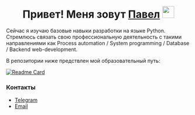 <h1 align="center">Привет! Меня зовут <a href="https://github.com/PavelMayorov/" target="_blank">Павел</a> 
<img src="https://github.com/blackcater/blackcater/raw/main/images/Hi.gif" height="32"/></h1>

Сейчас я изучаю базовые навыки разработки на языке Python. Стремлюсь связать свою профессиональную деятельность с такими направлениями как Process automation / System programming / Database / Backend web-development.

В репозитории ниже предствлен мой образовательный путь:

[![Readme Card](https://github-readme-stats.vercel.app/api/pin/?username=PavelMayorov&repo=education_roadmap&show_owner)](https://github.com/PavelMayorov/education_roadmap)


### Контакты
* [Telegram](https://t.me/m_levap)
* [Email](mailto:pavelmayorov1996@gmail.com)

